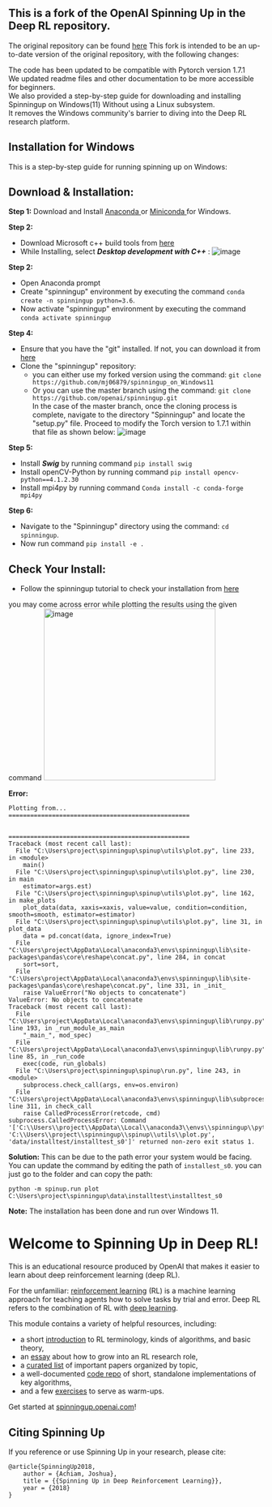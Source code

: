 ## This is a fork of the OpenAI Spinning Up in the Deep RL repository.
The original repository can be found [here](https://github.com/openai/spinningup)
This fork is intended to be an up-to-date version of the original repository, with the following changes:

The code has been updated to be compatible with Pytorch version 1.7.1 <br>
We updated readme files and other documentation to be more accessible for beginners. <br>
We also provided a step-by-step guide for downloading and installing Spinningup on Windows(11) Without using a Linux subsystem. <br>
It removes the Windows community's barrier to diving into the Deep RL research platform. <br>

## Installation for Windows

This is a step-by-step guide for running spinning up on Windows:

## Download & Installation:
**Step 1:** Download  and Install [ Anaconda ](https://www.anaconda.com/download) or [ Miniconda ](https://docs.conda.io/en/latest/miniconda.html) for Windows.

**Step 2:** 
- Download Microsoft c++ build tools from [ here ](https://visualstudio.microsoft.com/visual-cpp-build-tools/)
- While Installing, select  _**Desktop development with C++**_ : 
![image](https://github.com/openai/spinningup/assets/78081958/2e8fd06f-2a5c-48f8-b145-b23ccdbd161e)

**Step 2:** 
- Open Anaconda prompt 
- Create "spinningup" environment by executing the command `conda create -n spinningup python=3.6`. 
- Now activate "spinningup" environment by executing the command `conda activate spinningup`

**Step 4:**
- Ensure that you have the "git" installed. If not, you can download it from [here](https://gitforwindows.org/)
- Clone the "spinningup" repository: 
  - you can either use my forked version using the command: `git clone https://github.com/mj06879/spinningup_on_Windows11` <br>
  - Or you can use the master branch using the command: `git clone https://github.com/openai/spinningup.git` <br>
    In the case of the master branch, once the cloning process is complete, navigate to the directory "Spinningup" and locate the "setup.py" file. Proceed to modify the Torch version to 1.7.1 within that file as shown below:
![image](https://github.com/openai/spinningup/assets/78081958/642086a5-4264-47e6-b6ab-9ef931371ab4)

**Step 5:**
- Install **_Swig_** by running command `pip install swig`
- Install openCV-Python by running command `pip install opencv-python==4.1.2.30`
- Install mpi4py by running command `Conda install -c conda-forge mpi4py`

**Step 6:**
- Navigate to the "Spinningup" directory using the command: `cd spinningup`.
- Now run command `pip install -e .` 

## Check Your Install:
- Follow the spinningup tutorial to check your installation from [here](https://spinningup.openai.com/en/latest/user/installation.html#check-your-install)

you may come across error while plotting the results using the given command 
<img width="339" alt="image" src="https://github.com/openai/spinningup/assets/78081958/e2d31883-eeab-4775-bd2c-4b65c44430ec">

**Error:** 
```
Plotting from...
==================================================


==================================================
Traceback (most recent call last):
  File "C:\Users\project\spinningup\spinup\utils\plot.py", line 233, in <module>
    main()
  File "C:\Users\project\spinningup\spinup\utils\plot.py", line 230, in main
    estimator=args.est)
  File "C:\Users\project\spinningup\spinup\utils\plot.py", line 162, in make_plots
    plot_data(data, xaxis=xaxis, value=value, condition=condition, smooth=smooth, estimator=estimator)
  File "C:\Users\project\spinningup\spinup\utils\plot.py", line 31, in plot_data
    data = pd.concat(data, ignore_index=True)
  File "C:\Users\project\AppData\Local\anaconda3\envs\spinningup\lib\site-packages\pandas\core\reshape\concat.py", line 284, in concat
    sort=sort,
  File "C:\Users\project\AppData\Local\anaconda3\envs\spinningup\lib\site-packages\pandas\core\reshape\concat.py", line 331, in _init_
    raise ValueError("No objects to concatenate")
ValueError: No objects to concatenate
Traceback (most recent call last):
  File "C:\Users\project\AppData\Local\anaconda3\envs\spinningup\lib\runpy.py", line 193, in _run_module_as_main
    "_main_", mod_spec)
  File "C:\Users\project\AppData\Local\anaconda3\envs\spinningup\lib\runpy.py", line 85, in _run_code
    exec(code, run_globals)
  File "C:\Users\project\spinningup\spinup\run.py", line 243, in <module>
    subprocess.check_call(args, env=os.environ)
  File "C:\Users\project\AppData\Local\anaconda3\envs\spinningup\lib\subprocess.py", line 311, in check_call
    raise CalledProcessError(retcode, cmd)
subprocess.CalledProcessError: Command '['C:\\Users\\project\\AppData\\Local\\anaconda3\\envs\\spinningup\\python.exe', 'C:\\Users\\project\\spinningup\\spinup\\utils\\plot.py', 'data/installtest/installtest_s0']' returned non-zero exit status 1.
```
**Solution:**
This can be due to the path error your system would be facing. You can update the command by editing the path of `installest_s0`. you can just go to the folder and can copy the path:
```
python -m spinup.run plot C:\Users\project\spinningup\data\installtest\installtest_s0
```

**Note:** The installation has been done and run over Windows 11.


Welcome to Spinning Up in Deep RL! 
==================================

This is an educational resource produced by OpenAI that makes it easier to learn about deep reinforcement learning (deep RL).

For the unfamiliar: [reinforcement learning](https://en.wikipedia.org/wiki/Reinforcement_learning) (RL) is a machine learning approach for teaching agents how to solve tasks by trial and error. Deep RL refers to the combination of RL with [deep learning](http://ufldl.stanford.edu/tutorial/).

This module contains a variety of helpful resources, including:

- a short [introduction](https://spinningup.openai.com/en/latest/spinningup/rl_intro.html) to RL terminology, kinds of algorithms, and basic theory,
- an [essay](https://spinningup.openai.com/en/latest/spinningup/spinningup.html) about how to grow into an RL research role,
- a [curated list](https://spinningup.openai.com/en/latest/spinningup/keypapers.html) of important papers organized by topic,
- a well-documented [code repo](https://github.com/openai/spinningup) of short, standalone implementations of key algorithms,
- and a few [exercises](https://spinningup.openai.com/en/latest/spinningup/exercises.html) to serve as warm-ups.

Get started at [spinningup.openai.com](https://spinningup.openai.com)!


Citing Spinning Up
------------------

If you reference or use Spinning Up in your research, please cite:

```
@article{SpinningUp2018,
    author = {Achiam, Joshua},
    title = {{Spinning Up in Deep Reinforcement Learning}},
    year = {2018}
}
```
